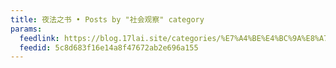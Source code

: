 ```yaml
---
title: 夜法之书 • Posts by "社会观察" category
params:
  feedlink: https://blog.17lai.site/categories/%E7%A4%BE%E4%BC%9A%E8%A7%82%E5%AF%9F/atom.xml
  feedid: 5c8d683f16e14a8f47672ab2e696a155
---
```

